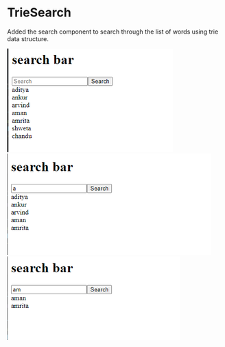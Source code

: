 # TrieSearch

Added the search component to search through the list of words using trie data structure.

![SS1](./src/screenshots/ss1.png)
![SS2](./src/screenshots/ss2.png)
![SS3](./src/screenshots/ss3.png)
